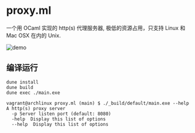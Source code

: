 # proxy.ml
一个用 OCaml 实现的 http(s) 代理服务器, 极低的资源占用，只支持 Linux 和 Mac OSX 在内的 Unix.


![demo](demo.gif)

## 编译运行
```shell
dune install
dune build
dune exec ./main.exe
```
```
vagrant@archlinux proxy.ml (main) $ ./_build/default/main.exe --help
A http(s) proxy server
  -p Server listen port (default: 8080)
  -help  Display this list of options
  --help  Display this list of options
  ```
